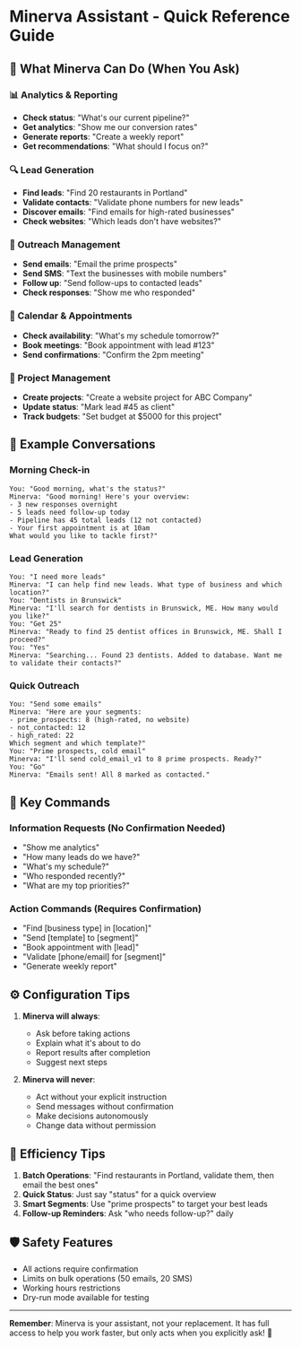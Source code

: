# Minerva Assistant - Quick Reference Guide

## 🤖 What Minerva Can Do (When You Ask)

### 📊 Analytics & Reporting
- **Check status**: "What's our current pipeline?"
- **Get analytics**: "Show me our conversion rates"
- **Generate reports**: "Create a weekly report"
- **Get recommendations**: "What should I focus on?"

### 🔍 Lead Generation
- **Find leads**: "Find 20 restaurants in Portland"
- **Validate contacts**: "Validate phone numbers for new leads"
- **Discover emails**: "Find emails for high-rated businesses"
- **Check websites**: "Which leads don't have websites?"

### 📧 Outreach Management
- **Send emails**: "Email the prime prospects"
- **Send SMS**: "Text the businesses with mobile numbers"
- **Follow up**: "Send follow-ups to contacted leads"
- **Check responses**: "Show me who responded"

### 📅 Calendar & Appointments
- **Check availability**: "What's my schedule tomorrow?"
- **Book meetings**: "Book appointment with lead #123"
- **Send confirmations**: "Confirm the 2pm meeting"

### 💼 Project Management
- **Create projects**: "Create a website project for ABC Company"
- **Update status**: "Mark lead #45 as client"
- **Track budgets**: "Set budget at $5000 for this project"

## 💬 Example Conversations

### Morning Check-in
```
You: "Good morning, what's the status?"
Minerva: "Good morning! Here's your overview:
- 3 new responses overnight
- 5 leads need follow-up today
- Pipeline has 45 total leads (12 not contacted)
- Your first appointment is at 10am
What would you like to tackle first?"
```

### Lead Generation
```
You: "I need more leads"
Minerva: "I can help find new leads. What type of business and which location?"
You: "Dentists in Brunswick"
Minerva: "I'll search for dentists in Brunswick, ME. How many would you like?"
You: "Get 25"
Minerva: "Ready to find 25 dentist offices in Brunswick, ME. Shall I proceed?"
You: "Yes"
Minerva: "Searching... Found 23 dentists. Added to database. Want me to validate their contacts?"
```

### Quick Outreach
```
You: "Send some emails"
Minerva: "Here are your segments:
- prime_prospects: 8 (high-rated, no website)
- not_contacted: 12
- high_rated: 22
Which segment and which template?"
You: "Prime prospects, cold email"
Minerva: "I'll send cold_email_v1 to 8 prime prospects. Ready?"
You: "Go"
Minerva: "Emails sent! All 8 marked as contacted."
```

## 🎯 Key Commands

### Information Requests (No Confirmation Needed)
- "Show me analytics"
- "How many leads do we have?"
- "What's my schedule?"
- "Who responded recently?"
- "What are my top priorities?"

### Action Commands (Requires Confirmation)
- "Find [business type] in [location]"
- "Send [template] to [segment]"
- "Book appointment with [lead]"
- "Validate [phone/email] for [segment]"
- "Generate weekly report"

## ⚙️ Configuration Tips

1. **Minerva will always**:
   - Ask before taking actions
   - Explain what it's about to do
   - Report results after completion
   - Suggest next steps

2. **Minerva will never**:
   - Act without your explicit instruction
   - Send messages without confirmation
   - Make decisions autonomously
   - Change data without permission

## 🚀 Efficiency Tips

1. **Batch Operations**: "Find restaurants in Portland, validate them, then email the best ones"
2. **Quick Status**: Just say "status" for a quick overview
3. **Smart Segments**: Use "prime prospects" to target your best leads
4. **Follow-up Reminders**: Ask "who needs follow-up?" daily

## 🛡️ Safety Features

- All actions require confirmation
- Limits on bulk operations (50 emails, 20 SMS)
- Working hours restrictions
- Dry-run mode available for testing

---

**Remember**: Minerva is your assistant, not your replacement. It has full access to help you work faster, but only acts when you explicitly ask! 🎯 